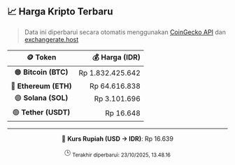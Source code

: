 

<!-- HARGA_KRIPTO -->
## 📈 Harga Kripto Terbaru

> Data ini diperbarui secara otomatis menggunakan [CoinGecko API](https://www.coingecko.com/) dan [exchangerate.host](https://exchangerate.host/)

<div align="center">

| 🪙 Token | 💰 Harga (IDR) |
|:------:|---------------:|
| 🟠 **Bitcoin (BTC)**   | Rp 1.832.425.642 |
| 🔵 **Ethereum (ETH)**  | Rp 64.616.838 |
| 🟣 **Solana (SOL)**    | Rp 3.101.696 |
| 🟢 **Tether (USDT)**   | Rp 16.648 |

---

💱 **Kurs Rupiah (USD → IDR)**: Rp 16.639

🕒 <sub>Terakhir diperbarui: 23/10/2025, 13.48.16</sub>

</div>
<!-- /HARGA_KRIPTO -->